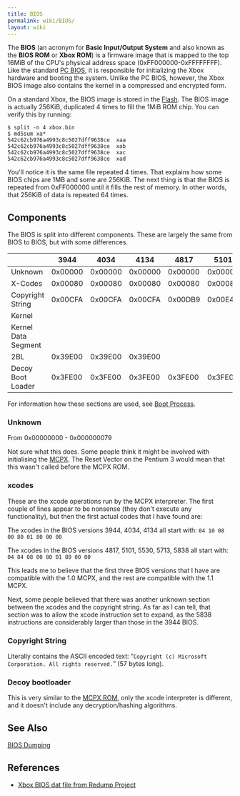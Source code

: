 ```yaml
---
title: BIOS
permalink: wiki/BIOS/
layout: wiki
---
```


The **BIOS** (an acronym for **Basic Input/Output System** and also
known as the **BIOS ROM** or **Xbox ROM**) is a firmware image that is
mapped to the top 16MiB of the CPU's physical address space
(0xFF000000-0xFFFFFFFF). Like the standard [PC
BIOS](https://en.wikipedia.org/wiki/BIOS), it is responsible for
initializing the Xbox hardware and booting the system. Unlike the PC
BIOS, however, the Xbox BIOS image also contains the kernel in a
compressed and encrypted form.

On a standard Xbox, the BIOS image is stored in the
[Flash](/wiki/Flash "wikilink"). The BIOS image is actually 256KiB, duplicated
4 times to fill the 1MiB ROM chip. You can verify this by running:

    $ split -n 4 xbox.bin 
    $ md5sum xa*
    542c62cb976a4993c8c5027dff9638ce  xaa
    542c62cb976a4993c8c5027dff9638ce  xab
    542c62cb976a4993c8c5027dff9638ce  xac
    542c62cb976a4993c8c5027dff9638ce  xad

You'll notice it is the same file repeated 4 times. That explains how
some BIOS chips are 1MB and some are 256KiB. The next thing is that the
BIOS is repeated from 0xFF000000 until it fills the rest of memory. In
other words, that 256KiB of data is repeated 64 times.

Components
----------

The BIOS is split into different components. These are largely the same
from BIOS to BIOS, but with some differences.

|                     | 3944    | 4034    | 4134    | 4817    | 5101    | 5530    | 5713    | 5838    |
|---------------------|---------|---------|---------|---------|---------|---------|---------|---------|
| Unknown             | 0x00000 | 0x00000 | 0x00000 | 0x00000 | 0x00000 | 0x00000 | 0x00000 | 0x00000 |
| X-Codes             | 0x00080 | 0x00080 | 0x00080 | 0x00080 | 0x00080 | 0x00080 | 0x00080 | 0x00080 |
| Copyright String    | 0x00CFA | 0x00CFA | 0x00CFA | 0x00DB9 | 0x00E49 | 0x00E59 | 0x00E59 | 0x00DCC |
| Kernel              |         |         |         |         |         |         |         |         |
| Kernel Data Segment |         |         |         |         |         |         |         |         |
| 2BL                 | 0x39E00 | 0x39E00 | 0x39E00 |         |         |         |         |         |
| Decoy Boot Loader   | 0x3FE00 | 0x3FE00 | 0x3FE00 | 0x3FE00 | 0x3FE00 | 0x3FE00 | 0x3FE00 | 0x3FE00 |

For information how these sections are used, see [Boot
Process](/wiki/Boot_Process "wikilink").

### Unknown

From 0x00000000 - 0x000000079

Not sure what this does. Some people think it might be involved with
initialising the [MCPX](/wiki/MCPX "wikilink"). The Reset Vector on the
Pentium 3 would mean that this wasn't called before the MCPX ROM.

### xcodes

These are the xcode operations run by the MCPX interpreter. The first
couple of lines appear to be nonsense (they don't execute any
functionality), but then the first actual codes that I have found are:

The xcodes in the BIOS versions 3944, 4034, 4134 all start with:
`04 10 08 00 80 01 80 00 00`

The xcodes in the BIOS versions 4817, 5101, 5530, 5713, 5838 all start
with: `04 84 08 00 80 01 80 00 00`

This leads me to believe that the first three BIOS versions that I have
are compatible with the 1.0 MCPX, and the rest are compatible with the
1.1 MCPX.

Next, some people believed that there was another unknown section
between the xcodes and the copyright string. As far as I can tell, that
section was to allow the xcode instruction set to expand, as the 5838
instructions are considerably larger than those in the 3944 BIOS.

### Copyright String

Literally contains the ASCII encoded text:
“`Copyright (c) Microsoft Corporation. All rights reserved.`” (57 bytes
long).

### Decoy bootloader

This is very similar to the [MCPX ROM](/wiki/MCPX_ROM "wikilink"), only the
xcode interpreter is different, and it doesn't include any
decryption/hashing algorithms.

See Also
--------

[BIOS Dumping](/wiki/BIOS_Dumping "wikilink")

References
----------

-   [Xbox BIOS dat file from Redump
    Project](http://redump.org/datfile/xbox-bios/)

